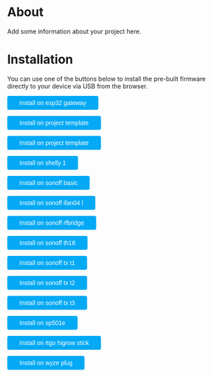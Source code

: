 # About
<script type="module" src="https://unpkg.com/esp-web-tools@5.2.0/dist/web/install-button.js?module"></script>
<style>
    button:hover {
    box-shadow: rgb(0 0 0 / 14%) 0px 4px 8px 0px, rgb(0 0 0 / 12%) 0px 1px 7px 0px, rgb(0 0 0 / 20%) 0px 3px 1px -1px;
    }
    button {
        position: relative;
        cursor: pointer;
        font-size: 14px;
        padding: 8px 28px;
        color: var(--esp-tools-button-text-color, #fff);
        background-color: var(--esp-tools-button-color, #03a9f4);
        border: none;
        border-radius: 4px;
        
</style>
Add some information about your project here.

# Installation

You can use one of the buttons below to install the pre-built firmware directly to your device via USB from the browser.




<p><esp-web-install-button manifest='./esp32-gateway-esp32/manifest.json'><button slot=activate>Install on esp32 gateway</button></esp-web-install-button></p>
<p><esp-web-install-button manifest='./project-template-esp32/manifest.json'><button slot=activate>Install on project template</button></esp-web-install-button></p>
<p><esp-web-install-button manifest='./project-template-esp8266/manifest.json'><button slot=activate>Install on project template</button></esp-web-install-button></p>
<p><esp-web-install-button manifest='./shelly-1-esp8266/manifest.json'><button slot=activate>Install on shelly 1</button></esp-web-install-button></p>
<p><esp-web-install-button manifest='./sonoff-basic-esp8266/manifest.json'><button slot=activate>Install on sonoff basic</button></esp-web-install-button></p>
<p><esp-web-install-button manifest='./sonoff-ifan04-l-esp8266/manifest.json'><button slot=activate>Install on sonoff ifan04 l</button></esp-web-install-button></p>
<p><esp-web-install-button manifest='./sonoff-rfbridge-esp8266/manifest.json'><button slot=activate>Install on sonoff rfbridge</button></esp-web-install-button></p>
<p><esp-web-install-button manifest='./sonoff-th16-esp8266/manifest.json'><button slot=activate>Install on sonoff th16</button></esp-web-install-button></p>
<p><esp-web-install-button manifest='./sonoff-tx-t1-esp8266/manifest.json'><button slot=activate>Install on sonoff tx t1</button></esp-web-install-button></p>
<p><esp-web-install-button manifest='./sonoff-tx-t2-esp8266/manifest.json'><button slot=activate>Install on sonoff tx t2</button></esp-web-install-button></p>
<p><esp-web-install-button manifest='./sonoff-tx-t3-esp8266/manifest.json'><button slot=activate>Install on sonoff tx t3</button></esp-web-install-button></p>
<p><esp-web-install-button manifest='./sp501e-esp8266/manifest.json'><button slot=activate>Install on sp501e</button></esp-web-install-button></p>
<p><esp-web-install-button manifest='./ttgo-higrow-stick-esp32/manifest.json'><button slot=activate>Install on ttgo higrow stick</button></esp-web-install-button></p>
<p><esp-web-install-button manifest='./wyze-plug-esp8266/manifest.json'><button slot=activate>Install on wyze plug</button></esp-web-install-button></p>
